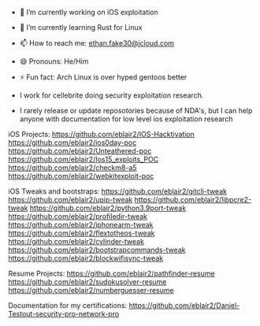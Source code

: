 - 🔭 I’m currently working on iOS exploitation
- 🌱 I’m currently learning Rust for Linux 
- 📫 How to reach me: ethan.fake30@icloud.com
- 😄 Pronouns: He/Him
- ⚡ Fun fact: Arch Linux is over hyped gentoos better
- I work for cellebrite doing security exploitation research. 

- I rarely release or update reposotories because of NDA's, but I can help anyone with documentation for low level ios
exploitation research  

iOS Projects: 
https://github.com/eblair2/IOS-Hacktivation
https://github.com/eblair2/ios0day-poc
https://github.com/eblair2/Unteathered-poc
https://github.com/eblair2/Ios15_exploits_POC
https://github.com/eblair2/checkm8-a5
https://github.com/eblair2/webkitexploit-poc

iOS Tweaks and bootstraps:
https://github.com/eblair2/gitcli-tweak
https://github.com/eblair2/upip-tweak
https://github.com/eblair2/libpcre2-tweak
https://github.com/eblair2/python3.9port-tweak
https://github.com/eblair2/profiledir-tweak
https://github.com/eblair2/iphonearm-tweak
https://github.com/eblair2/flextotheos-tweak
https://github.com/eblair2/cylinder-tweak
https://github.com/eblair2/bootstrapcommands-tweak
https://github.com/eblair2/blockwifisync-tweak

Resume Projects:
https://github.com/eblair2/pathfinder-resume
https://github.com/eblair2/sudokusolver-resume
https://github.com/eblair2/numberguesser-resume

Documentation for my certifications:
https://github.com/eblair2/Daniel-Testout-security-pro-network-pro
